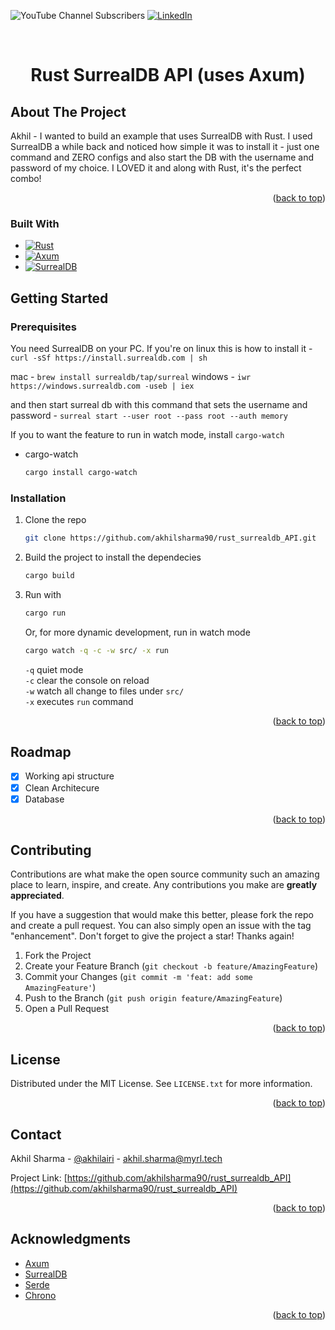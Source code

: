 <a name="readme-top"></a>

![YouTube Channel Subscribers](https://img.shields.io/youtube/channel/subscribers/UCgMjDy6Y7WISZ529S4VyXUg)
[![LinkedIn][linkedin-shield]][linkedin-url]


<br />
<div align="center">

  <h1 align="center">Rust SurrealDB API (uses Axum)</h1>

</div>



<!-- ABOUT THE PROJECT -->
## About The Project

Akhil - I wanted to build an example that uses SurrealDB with Rust. I used SurrealDB a while back and noticed how simple it was to install it - just one command and ZERO configs and also start the DB with the username and password of my choice. I LOVED it and along with Rust, it's the perfect combo!

<p align="right">(<a href="#readme-top">back to top</a>)</p>



### Built With

* [![Rust][Rust]][Rust-url]
* [![Axum][Axum]][Axum-url]
* [![SurrealDB][SurrealDB]][SurrealDB-url]

<!-- GETTING STARTED -->
## Getting Started
### Prerequisites

You need SurrealDB on your PC. 
If you're on linux this is how to install it - 
`curl -sSf https://install.surrealdb.com | sh`

mac - `brew install surrealdb/tap/surreal`
windows - `iwr https://windows.surrealdb.com -useb | iex`

and then start surreal db with this command that sets the username and password - 
`surreal start --user root --pass root --auth memory`

If you to want the feature to run in watch mode, install `cargo-watch`
* cargo-watch
  ```sh
  cargo install cargo-watch
  ```

### Installation
1. Clone the repo
   ```sh
   git clone https://github.com/akhilsharma90/rust_surrealdb_API.git
   ```
2. Build the project to install the dependecies
   ```sh
   cargo build
   ```
4. Run with
   ```sh
   cargo run
   ```
   Or, for more dynamic development, run in watch mode
   ```sh
   cargo watch -q -c -w src/ -x run
   ```
   `-q` quiet mode <br>
   `-c` clear the console on reload <br>
   `-w` watch all change to files under `src/` <br>
   `-x` executes `run` command

<p align="right">(<a href="#readme-top">back to top</a>)</p>


<!-- ROADMAP -->
## Roadmap

- [x] Working api structure
- [x] Clean Architecure
- [x] Database

<p align="right">(<a href="#readme-top">back to top</a>)</p>



<!-- CONTRIBUTING -->
## Contributing

Contributions are what make the open source community such an amazing place to learn, inspire, and create. Any contributions you make are **greatly appreciated**.

If you have a suggestion that would make this better, please fork the repo and create a pull request. You can also simply open an issue with the tag "enhancement".
Don't forget to give the project a star! Thanks again!

1. Fork the Project
2. Create your Feature Branch (`git checkout -b feature/AmazingFeature`)
3. Commit your Changes (`git commit -m 'feat: add some AmazingFeature'`)
4. Push to the Branch (`git push origin feature/AmazingFeature`)
5. Open a Pull Request

<p align="right">(<a href="#readme-top">back to top</a>)</p>



<!-- LICENSE -->
## License

Distributed under the MIT License. See `LICENSE.txt` for more information.

<p align="right">(<a href="#readme-top">back to top</a>)</p>



<!-- CONTACT -->
## Contact

Akhil Sharma - [@akhilairi](https://twitter.com/AkhilAiri) - akhil.sharma@myrl.tech

Project Link: [https://github.com/akhilsharma90/rust_surrealdb_API](https://github.com/akhilsharma90/rust_surrealdb_API)

<p align="right">(<a href="#readme-top">back to top</a>)</p>



<!-- ACKNOWLEDGMENTS -->
## Acknowledgments

* [Axum](https://github.com/tokio-rs/axum)
* [SurrealDB](https://surrealdb.com/)
* [Serde](https://serde.rs/)
* [Chrono](https://docs.rs/chrono/latest/chrono/)

<p align="right">(<a href="#readme-top">back to top</a>)</p>



<!-- MARKDOWN LINKS & IMAGES -->
<!-- https://www.markdownguide.org/basic-syntax/#reference-style-links -->
[linkedin-shield]: https://img.shields.io/badge/-LinkedIn-black.svg?style=for-the-badge&logo=linkedin&colorB=555
[linkedin-url]: https://www.linkedin.com/in/akhilsails/
[product-screenshot]: images/screenshot.png
[Rust]: https://img.shields.io/badge/Rust-000000?style=for-the-badge&logo=rust&logoColor=white
[Rust-url]: https://rust-lang.org/
[Axum]: https://img.shields.io/badge/Axum-d97d0d?style=for-the-badge
[Axum-url]: https://github.com/tokio-rs/axum
[SurrealDB]: https://img.shields.io/badge/SurrealDB-cc108d?style=for-the-badge
[SurrealDB-url]: https://surrealdb.com/
